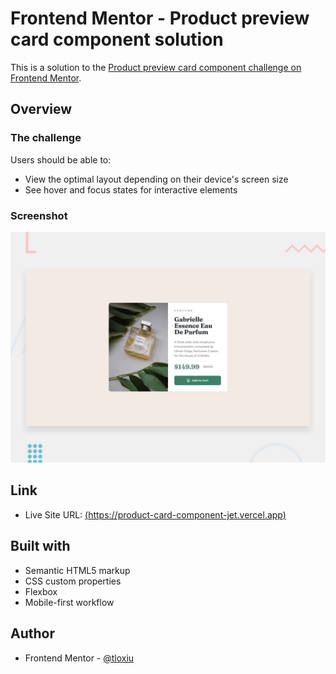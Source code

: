 # Frontend Mentor - Product preview card component solution

This is a solution to the [Product preview card component challenge on Frontend Mentor](https://www.frontendmentor.io/challenges/product-preview-card-component-GO7UmttRfa).


## Overview

### The challenge

Users should be able to:

- View the optimal layout depending on their device's screen size
- See hover and focus states for interactive elements

### Screenshot

![](/design/desktop-preview.jpg)

## Link

- Live Site URL: [(https://product-card-component-jet.vercel.app)](https://product-card-component-jet.vercel.app)


## Built with

- Semantic HTML5 markup
- CSS custom properties
- Flexbox
- Mobile-first workflow

## Author

- Frontend Mentor - [@tloxiu](https://www.frontendmentor.io/profile/tloxiu)

